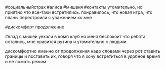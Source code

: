 
#социальныйстрах #алиса #мишаня #контакты 
утомительно, но приятно что все-таки встретились.
понравилось, что новая игра, что планы перестроили с уважением ко мне

#дискомфорт продолжение

#влад с мишей уехали в комп клуб но меня беспокоит что ребята остались, мне нравится рутина и утомительно с людьми

дискомфортно именно от продолжения надо словами через рот ставить границы и поставить их, говоря что я хочу встретиться в удобное время и не ломать режим